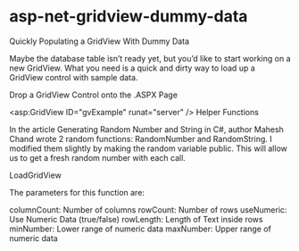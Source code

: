 asp-net-gridview-dummy-data
===========================

Quickly Populating a GridView With Dummy Data

Maybe the database table isn’t ready yet, but you’d like to start working on a new GridView. What you need is a quick and dirty way to load up a GridView control with sample data.

Drop a GridView Control onto the .ASPX Page

<asp:GridView ID="gvExample" runat="server" />
Helper Functions

In the article Generating Random Number and String in C#, author Mahesh Chand wrote 2 random functions: RandomNumber and RandomString. I modified them slightly by making the random variable public. This will allow us to get a fresh random number with each call.

LoadGridView

The parameters for this function are:

columnCount: Number of columns
rowCount: Number of rows
useNumeric: Use Numeric Data (true/false)
rowLength: Length of Text inside rows
minNumber: Lower range of numeric data
maxNumber: Upper range of numeric data


